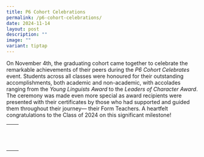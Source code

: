 ```yaml
---
title: P6 Cohort Celebrations
permalink: /p6-cohort-celebrations/
date: 2024-11-14
layout: post
description: ""
image: ""
variant: tiptap
---
```

<p>On November 4th, the graduating cohort came together to celebrate the
remarkable achievements of their peers during the <em>P6 Cohort Celebrates</em> event.
Students across all classes were honoured for their outstanding accomplishments,
both academic and non-academic, with accolades ranging from the <em>Young Linguists Award</em> to
the <em>Leaders of Character Award</em>. The ceremony was made even more
special as award recipients were presented with their certificates by those
who had supported and guided them throughout their journey— their Form
Teachers. A heartfelt congratulations to the Class of 2024 on this significant
milestone!</p>
<table style="minWidth: 50px">
<colgroup>
<col>
<col>
</colgroup>
<tbody>
<tr>
<th rowspan="1" colspan="1">
<p></p>
</th>
<th rowspan="1" colspan="1">
<p></p>
</th>
</tr>
<tr>
<td rowspan="1" colspan="1">
<p></p>
</td>
<td rowspan="1" colspan="1">
<p></p>
</td>
</tr>
<tr>
<td rowspan="1" colspan="1">
<p></p>
</td>
<td rowspan="1" colspan="1">
<p></p>
</td>
</tr>
</tbody>
</table>
<p></p>